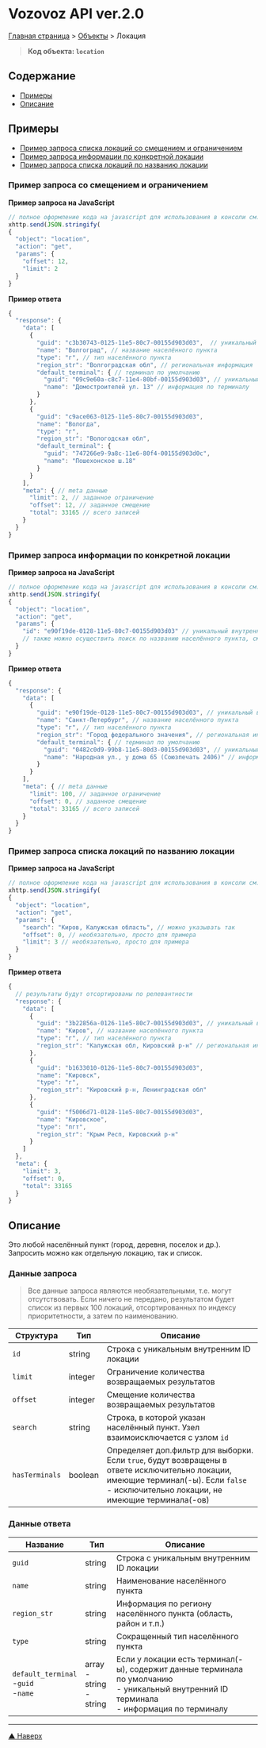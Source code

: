 # <a name="up"/>Vozovoz API ver.2.0

[Главная страница](/README.md) > [Объекты](index.md) > Локация

> **Код объекта: `location`**


## Содержание

* [Примеры](#example)
* [Описание](#description)


## <a name="example"/>Примеры

* [Пример запроса списка локаций со смещением и ограничением](#limit-offset)
* [Пример запроса информации по конкретной локации](#guid)
* [Пример запроса списка локаций по названию локации](#search)

### <a name="limit-offset"/>Пример запроса со смещением и ограничением

**Пример запроса на JavaScript**
```javascript
// полное оформление кода на javascript для использования в консоли см. в разделе "Быстрый старт"
xhttp.send(JSON.stringify(
{
  "object": "location",
  "action": "get",
  "params": {
    "offset": 12,
    "limit": 2
  }
}
```

**Пример ответа**
```javascript
{
  "response": {
    "data": [
      {
        "guid": "c3b30743-0125-11e5-80c7-00155d903d03",  // уникальный внутренний ID локации
        "name": "Волгоград", // название населённого пункта
        "type": "г", // тип населённого пункта
        "region_str": "Волгоградская обл", // региональная информация
        "default_terminal": { // терминал по умолчанию
          "guid": "09c9e60a-c8c7-11e4-80bf-00155d903d03", // уникальный внутренний ID терминала
          "name": "Домостроителей ул. 13" // информация по терминалу
        }
      },
      {
        "guid": "c9ace063-0125-11e5-80c7-00155d903d03",
        "name": "Вологда",
        "type": "г",
        "region_str": "Вологодская обл",
        "default_terminal": {
          "guid": "747266e9-9a8c-11e6-80f4-00155d903d0c",
          "name": "Пошехонское ш.18"
        }
      }
    ],
    "meta": { // meta данные
      "limit": 2, // заданное ограничение
      "offset": 12, // заданное смещение
      "total": 33165 // всего записей
    }
  }
}
```

### <a name="guid"/>Пример запроса информации по конкретной локации

**Пример запроса на JavaScript**
```javascript
// полное оформление кода на javascript для использования в консоли см. в разделе "Быстрый старт"
xhttp.send(JSON.stringify(
{
  "object": "location",
  "action": "get",
  "params": {
    "id": "e90f19de-0128-11e5-80c7-00155d903d03" // уникальный внутренний ID локации
    // также можно осуществить поиск по названию населённого пункта, см. пример ниже
  }
}
```

**Пример ответа**
```javascript
{
  "response": {
    "data": [
      {
        "guid": "e90f19de-0128-11e5-80c7-00155d903d03", // уникальный внутренний ID локации
        "name": "Санкт-Петербург", // название населённого пункта
        "type": "г", // тип населённого пункта
        "region_str": "Город федерального значения", // региональная информация
        "default_terminal": { // терминал по умолчанию
          "guid": "0482c0d9-99b8-11e5-80d3-00155d903d03", // уникальный внутренний ID терминала
          "name": "Народная ул., у дома 65 (Союзпечать 2406)" // информация по терминалу
        }
      }
    ],
    "meta": { // meta данные
      "limit": 100, // заданное ограничение
      "offset": 0, // заданное смещение
      "total": 33165 // всего записей
    }
  }
}
```


### <a name="search"/>Пример запроса списка локаций по названию локации

**Пример запроса на JavaScript**
```javascript
// полное оформление кода на javascript для использования в консоли см. в разделе "Быстрый старт"
xhttp.send(JSON.stringify(
{
  "object": "location",
  "action": "get",
  "params": {
    "search": "Киров, Калужская область", // можно указывать так
    "offset": 0, // необязательно, просто для примера
    "limit": 3 // необязательно, просто для примера
  }
}
```

**Пример ответа**
```javascript
{
  // результаты будут отсортированы по релевантности
  "response": {
    "data": [
      {
        "guid": "3b22856a-0126-11e5-80c7-00155d903d03", // уникальный внутренний ID локации
        "name": "Киров", // название населённого пункта
        "type": "г", // тип населённого пункта
        "region_str": "Калужская обл, Кировский р-н" // региональная информация
      },
      {
        "guid": "b1633010-0126-11e5-80c7-00155d903d03",
        "name": "Кировск",
        "type": "г",
        "region_str": "Кировский р-н, Ленинградская обл"
      },
      {
        "guid": "f5006d71-0128-11e5-80c7-00155d903d03",
        "name": "Кировское",
        "type": "пгт",
        "region_str": "Крым Респ, Кировский р-н"
      }
    ]
  },
  "meta": {
    "limit": 3,
    "offset": 0,
    "total": 33165
  }
}
```

## <a name="description"/>Описание

Это любой населённый пункт (город, деревня, поселок и др.). Запросить можно как отдельную локацию, так и список.


### Данные запроса

> Все данные запроса являются необязательными, т.е. могут отсутствовать. Если ничего не передано, результатом
> будет список из первых 100 локаций, отсортированных по индексу приоритетности, а затем по наименованию.

| Структура     | Тип       | Описание |
| ---------     | ---       | -------- |
| `id`          | string    | Строка с уникальным внутренним ID локации |
| `limit`       | integer   | Ограничение количества возвращаемых результатов |
| `offset`      | integer   | Смещение количества возвращаемых результатов |
| `search`      | string    | Строка, в которой указан населённый пункт. Узел взаимоисключается с узлом `id` |
| `hasTerminals`| boolean   | Определяет доп.фильтр для выборки. Если `true`, будут возвращены в ответе исключительно локации, имеющие терминал(-ы). Если `false` - исключительно локации, не имеющие терминала(-ов) |


### Данные ответа

| Название      | Тип       | Описание |
| --------      | ---       | -------- |
| `guid`        | string    | Строка с уникальным внутренним ID локации |
| `name`        | string    | Наименование населённого пункта |
| `region_str`  | string    | Информация по региону населённого пункта (область, район и т.п.) |
| `type`        | string    | Сокращенный тип населённого пункта |
| `default_terminal`<br/>-`guid`<br/>-`name` | array<br/>- string<br/>- string | Если у локации есть терминал(-ы), содержит данные терминала по умолчанию<br/>- уникальный внутренний ID терминала<br/>- информация по терминалу |


***
[▲ Наверх](#up)